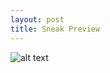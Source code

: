 ```yaml
---
layout: post
title: Sneak Preview
---
```

![alt text](https://www.postgrescompare.com/images/demo.gif "Postgres Compare preview")
